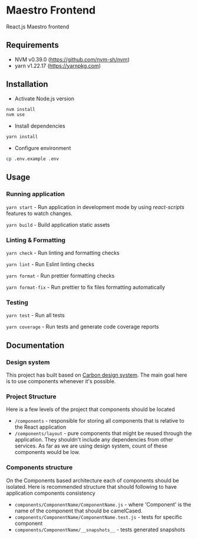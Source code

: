 # Maestro Frontend

React.js Maestro frontend

## Requirements

- NVM v0.39.0 (https://github.com/nvm-sh/nvm)
- yarn v1.22.17 (https://yarnpkg.com)

## Installation

- Activate Node.js version

```bash
nvm install
nvm use
```

- Install dependencies

```bash
yarn install
```

- Configure environment

```bash
cp .env.example .env
```

## Usage

### Running application

`yarn start` - Run application in development mode by using _react-scripts_ features to watch changes.

`yarn build` - Build application static assets

### Linting & Formatting

`yarn check` - Run linting and formatting checks

`yarn lint` - Run Eslint linting checks

`yarn format` - Run prettier formatting checks

`yarn format-fix` - Run prettier to fix files formatting automatically

### Testing

`yarn test` - Run all tests

`yarn coverage` - Run tests and generate code coverage reports

## Documentation

### Design system

This project has built based on [Carbon design system](https://ant.design/). The main goal here is to use components whenever it's possible.

### Project Structure

Here is a few levels of the project that components should be located

- `/components` - responsible for storing all components that is relative to the React application
- `/components/layout` - pure components that might be reused through the application. They shouldn't include any dependencies from other services. As far as we are using design system, count of these components would be low.

### Components structure

On the Components based architecture each of components should be isolated. Here is recommended structure that should following to have application components consistency

- `components/ComponentName/ComponentName.js` - where 'Component' is the name of the component that should be camelCased.
- `components/ComponentName/ComponentName.test.js` - tests for specific component
- `components/ComponentName/__snapshots__` - tests generated snapshots
